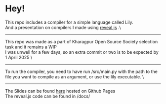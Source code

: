 # Hey!
This repo includes a compiler for a simple language called Lily. \
And a presentation on compilers I made using [reveal.js](https://revealjs.com/) .\
***
This repo was made as a part of Kharagpur Open Source Society selection task and it remains a WIP \
I was unwell for a few days, so an extra commit or two is to be expected by 1 April 2025 \
***
To run the compiler, you need to have run /src/main.py with the path to the file you want to compile as an argument, or use the lily executable. \
***
The Slides can be found [here](https://rosa479.github.io/lily/) hosted on Github Pages \
The reveal.js code can be found in /docs/
